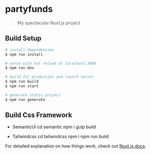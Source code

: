 # partyfunds

> My spectacular Nuxt.js project

## Build Setup

``` bash
# install dependencies
$ npm run install

# serve with hot reload at localhost:3000
$ npm run dev

# build for production and launch server
$ npm run build
$ npm run start

# generate static project
$ npm run generate
```
## Build Css Framework
- SemanticUI
cd semantic
npm i
gulp build

- Tailwindcss
cd tailwindcss
npm i
npm run build

For detailed explanation on how things work, check out [Nuxt.js docs](https://nuxtjs.org).
